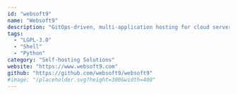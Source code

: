 ```yaml
---
id: "websoft9"
name: "Websoft9"
description: "GitOps-driven, multi-application hosting for cloud servers and home servers, one-click deployment of 200+ open source apps."
tags:
  - "LGPL-3.0"
  - "Shell"
  - "Python"
category: "Self-hosting Solutions"
website: "https://www.websoft9.com"
github: "https://github.com/websoft9/websoft9"
#image: "/placeholder.svg?height=300&width=400"
---
```


